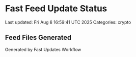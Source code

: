# Fast Feed Update Status
Last updated: Fri Aug  8 16:59:41 UTC 2025
Categories: crypto

## Feed Files Generated

Generated by Fast Updates Workflow
